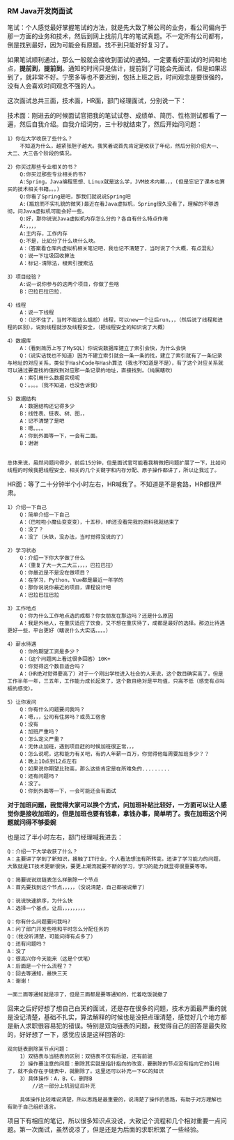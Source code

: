 <h3>RM Java开发岗面试</h3>

笔试：个人感觉最好掌握笔试的方法，就是先大致了解公司的业务，看公司偏向于那一方面的业务和技术，然后到网上找前几年的笔试真题。不一定所有公司都有，倒是找到最好，因为可能会有原题。找不到只能好好复习了。

如果笔试顺利通过，那么一般就会接收到面试的通知。一定要看好面试的时间和地点，<b>提前到</b>，<b>提前到</b>。通知的时间只是估计，提前到了可能会先面试，但是如果迟到了，就非常不好。宁愿多等也不要迟到，包括上班之后，时间观念是要很强的，没有人会喜欢时间观念不强的人。

这次面试总共三面，技术面，HR面，部门经理面试，分别说一下：

技术面：刚进去的时候面试官把我的笔试试卷、成绩单、简历、性格测试都看了一遍，然后自我介绍。自我介绍词穷，三十秒就结束了，然后开始问问题：
	
	1）你在大学收获了些什么？
		不知道为什么，越紧张胆子越大。我笑着说首先肯定是收获了年纪，然后分别介绍大一、大二、大三各个阶段的情况。

	2）你买过那些专业相关的书？
		Q:你买过那些专业相关的书?
		A:Spring，Java编程思想、Linux就是这么学，JVM技术内幕，，，(但是忘记了课本也算买的技术相关书籍。。。)
		Q:你看了Spring是吧，那我们就说说Spring吧
		A:(尴尬而不实礼貌的微笑)最近在看Java虚拟机，Spring很久没看了，理解的不够透彻，问Java虚拟机可能会好一些。
		Q:好，那你说说Java虚拟机内存怎么分的？各自有什么特点作用
		A:，，，，
		A:主内存，工作内存
		Q:不是，比如分了什么块什么块。
		A：（答案看仓库内虚拟机相关笔记吧，我也记不清楚了，当时说了个大概，有点混乱）
		Q：说一下垃圾回收算法
		A：标记-清除法，根索引搜索法

	3）项目经验？
		A:说一说你参与的这两个项目，你做了些啥
		B：巴拉巴拉巴拉.

	4）线程
		A：说一下线程
		Q：（记不住了，当时不能这么尴尬）线程，可以new一个让后run，，，（然后说了线程和进程的区别）。说到线程就涉及线程安全，（把线程安全的知识说了大概）

	4）数据库
		A：（看到简历上写了MySQL）你说说数据库建立了索引会快，为什么会快
		Q：（说实话我也不知道）因为不建立索引就会一条一条的找，建立了索引就有了一条记录与地址的对应关系，类似于HashCode与Hash算法（我也不知道是不是），有了这个对应关系就可以通过要查找的值找到对应那一条记录的地址，直接找到。（纯属瞎吹）
		A：索引用什么数据实现呢
		Q：。。。。（我不知道，也没告诉我）

	5）数据结构
		A：数据结构还记得多少
		B：线性表、链表、树、图，，
		A：记不清楚了是吧
		B：嗯。。。。
		A：你到外面等一下，一会有二面。
		B：谢谢


	总体来说，虽然问题问得少，前后15分钟，但是面试官可能看我稍微把问题扩展了一下，比如问线程的时候我把线程安全、相关的几个关键字和内存分配、原子操作都讲了，所以让我过了。



HR面：等了二十分钟半个小时左右，HR喊我了。不知道是不是套路，HR都很严肃。
	
	1）介绍一下自己
		Q：简单介绍一下自己
		A：（巴啦啦小魔仙变变变），十五秒，HR还没看完我的资料我就结束了
		Q：没了？
		A：没了（头铁，没办法，当时觉得没说的了）
	
	2）学习状态
		Q：介绍一下你大学做了什么
		A：（重复了大一大二大三，，，，巴拉巴拉）
		Q：你最近是不是没在做项目？
		A：在学习，Python，Vue都是最近一年学的
		Q：那你说说你最近的项目，课程设计吧
		A：巴拉巴拉巴拉

	3）工作地点
		Q：你为什么工作地点选的成都？你女朋友在那边吗？还是什么原因
		A：我是外地人，在重庆适应了饮食，又不想在重庆待了，成都是最好的选择。那边比待遇更好一些，平台更好（瞎说什么大实话。。。。）	

	4）薪水待遇
		Q：你的期望工资是多少？
		A：（这个问题网上看过很多回答）10K+
		Q：你觉得这个数目适合吗？
		A：（HR绝对觉得要高了）对于一个刚出学校进入社会的人来说，这个数目确实高了，但是工作半年一年，三五年，工作能力成长起来了，这个数目绝对是平均值，只高不低（感觉有点叫板的感觉）。

	5）让你发问
		Q：你有什么问题要问我吗？
		A：嗯，，，公司有住房吗？或员工宿舍
		Q：没有
		A：加班严重吗？
		Q：怎么定义严重？
		A：无休止加班，遇到项目赶的时候加班很正常，，，
		Q：怎么说呢，这和能力有关吧，有的人年薪一百万，你觉得他每周要加班多少？？
		A：晚上10点到12点左右
		Q：如果说你期望比较高，那么这些肯定是在所难免的.........
		Q：还有问题吗？
		A：没了。
		Q：你到外面等一下，一会可能还会有面试
		
<b>对于加班问题，我觉得大家可以换个方式，问加班补贴比较好，一方面可以让人感觉你是接收加班的，但是加班也要有钱拿，拿钱办事，简单明了。我在加班这个问题就问得不够委婉</b>

也是过了半小时左右，部门经理喊我进去：

	Q：介绍一下大学收获了什么？
	A：主要讲了学到了新知识，接触了IT行业，个人看法想法有所转变。还讲了学习能力的问题，大致就是IT技术更新很快，要更上潮流就要不断的学习，学习的能力就显得很重要等等。

	Q：简要说说双链表怎么样删除一个节点
	A：首先要找到这个节点，，，，，（没说清楚，自己都被说晕了）

	Q：说说快速排序，为什么快
	A：选择一个基点，让后，，，，，，，，，

	Q：你有什么问题要问我吗?
	A：问了部门开发些啥和平时怎么分配任务的
	Q：（我没听清楚，可能问得有点多了）
	Q：还有问题吗？
	A：没了
	Q：很高兴你今天能来（这是个伏笔）
	A：后面是一个什么流程？？
	Q：回去等通知，最快三天
	A：谢谢！

	一面二面等通知就是凉了，但是三面都是要等通知的，忙着吃饭就撤了


回来之后好好想了想自己白天的面试，还是存在很多的问题，技术方面最严重的就是没记清楚，基础不扎实，算法解释的时候也是没把点理清楚，感觉好几个地方都是新人求职很容易犯的错误。特别是双向链表的问题，我觉得自己的回答是最失败的，好好想了一下，感觉应该是这样回答的:
	
	双向链表删除某节点问题：
		1）双链表与当链表的区别：双链表不仅有后驱，还有前驱
		2）操作要注意的问题：删除其实就是指针指向的改变，要删除的节点没有指向它的引用了，就不会存在于链表中，就删除了。这里还可以补充一下GC的知识
		3）具体操作：A，B，C，删除B
			//这一部分上机验证后补充

		具体操作比较难说清楚，所以思路是最重要的，说清楚了操作的思路，有助于对方理解也有助于自己组织语言。

项目下有相应的笔记，所以很多知识点没说，大致记个流程和几个相对重要一点问题。第一次面试，虽然说凉了，但是还是为后面的求职积累了一些经验。



